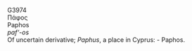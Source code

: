 <body>
  <p>G3974<br>  Πάφος  <br> Paphos  <br><i>paf‘-os </i><br>Of uncertain derivative; <i>Paphus</i>, a place in Cyprus: - Paphos.<br></p>
 </body>